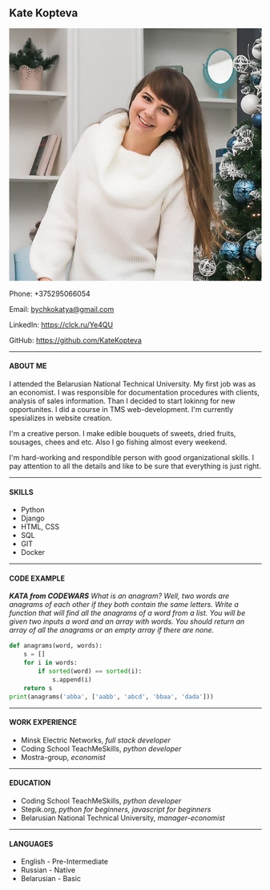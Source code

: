 ## Kate Kopteva

![photo](media/photo.jpg)

Phone: +375295066054

Email: bychkokatya@gmail.com

LinkedIn: <https://clck.ru/Ye4QU>

GitHub: <https://github.com/KateKopteva>

***

#### ABOUT ME

I attended the Belarusian National Technical University. My first job was as an economist. I was responsible for documentation procedures with clients, analysis of sales information. Than I decided to start lokinng for new opportunites. I did a course in TMS web-development. I'm currently spesializes in website creation.

I'm a creative person. I make edible bouquets of sweets, dried fruits, sousages, chees and etc. Also I go fishing almost every weekend.

I'm hard-working and respondible person with good organizational skills. I pay attention to all the details and like to be sure that everything is just right.

*** 

#### SKILLS

* Python
* Django
* HTML, CSS
* SQL
* GIT
* Docker
  
***

#### CODE EXAMPLE

***KATA from CODEWARS***
*What is an anagram? Well, two words are anagrams of each other if they both contain the same letters.
Write a function that will find all the anagrams of a word from a list. You will be given two inputs a word and an array with words. You should return an array of all the anagrams or an empty array if there are none.*

```python
def anagrams(word, words):
    s = []
    for i in words:
        if sorted(word) == sorted(i):
            s.append(i)       
    return s
print(anagrams('abba', ['aabb', 'abcd', 'bbaa', 'dada']))
```

***

#### WORK EXPERIENCE

* Minsk Electric Networks, *full stack developer* 
* Coding School TeachMeSkills, *python developer*
* Mostra-group, *economist*
  
***

#### EDUCATION

* Coding School TeachMeSkills, *python developer*
* Stepik.org, *python for beginners, javascript for beginners*
* Belarusian National Technical University, *manager-economist*

***

#### LANGUAGES

* English - Pre-Intermediate
* Russian - Native 
* Belarusian - Basic